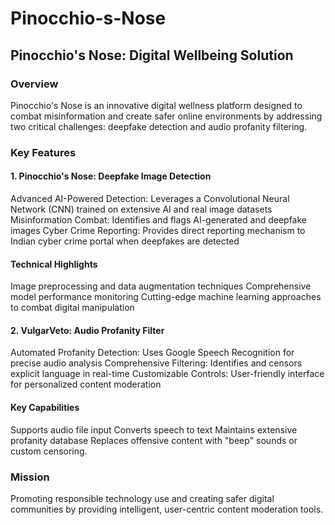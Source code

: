 # Pinocchio-s-Nose
## Pinocchio's Nose: Digital Wellbeing Solution
### Overview
Pinocchio's Nose is an innovative digital wellness platform designed to combat misinformation and create safer online environments by addressing two critical challenges: deepfake detection and audio profanity filtering.
### Key Features
#### 1. Pinocchio's Nose: Deepfake Image Detection

Advanced AI-Powered Detection: Leverages a Convolutional Neural Network (CNN) trained on extensive AI and real image datasets
Misinformation Combat: Identifies and flags AI-generated and deepfake images
Cyber Crime Reporting: Provides direct reporting mechanism to Indian cyber crime portal when deepfakes are detected

#### Technical Highlights

Image preprocessing and data augmentation techniques
Comprehensive model performance monitoring
Cutting-edge machine learning approaches to combat digital manipulation

#### 2. VulgarVeto: Audio Profanity Filter

Automated Profanity Detection: Uses Google Speech Recognition for precise audio analysis
Comprehensive Filtering: Identifies and censors explicit language in real-time
Customizable Controls: User-friendly interface for personalized content moderation

#### Key Capabilities

Supports audio file input
Converts speech to text
Maintains extensive profanity database
Replaces offensive content with "beep" sounds or custom censoring.

### Mission
Promoting responsible technology use and creating safer digital communities by providing intelligent, user-centric content moderation tools.

